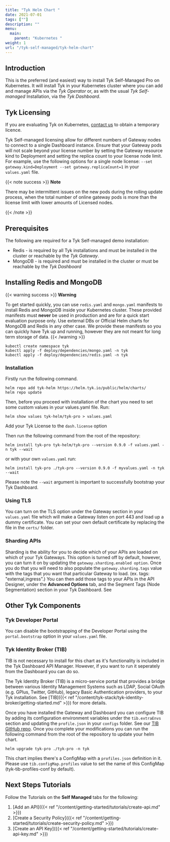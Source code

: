 ```yaml
---
title: "Tyk Helm Chart "
date: 2021-07-01
tags: [""]
description: ""
menu:
  main:
    parent: "Kubernetes "
weight: 1
url: "/tyk-self-managed/tyk-helm-chart"
---
```


## Introduction

This is the preferred (and easiest) way to install Tyk Self-Managed Pro on Kubernetes. 
It will install Tyk in your Kubernetes cluster where you can add and manage APIs via the *Tyk Operator* or, 
as with the usual *Tyk Self-managed* Installation, via the *Tyk Dashboard*.


## Tyk Licensing

If you are evaluating Tyk on Kubernetes, [contact us](https://tyk.io/about/contact/) to obtain a temporary licence.

Tyk Self-managed licensing allow for different numbers of Gateway nodes to connect to a single Dashboard instance. Ensure that your Gateway pods will not scale beyond your license number by setting the Gateway resource kind to Deployment and setting the replica count to your license node limit. For example, use the following options for a single node license: `--set gateway.kind=Deployment --set gateway.replicaCount=1` in your `values.yaml` file.

{{< note success >}}
**Note**  

There may be intermittent issues on the new pods during the rolling update process, when the total number of online gateway pods is more than the license limit with lower amounts of Licensed nodes.

{{< /note >}}

## Prerequisites

The following are required for a Tyk Self-managed demo installation:

 - Redis - is required by all Tyk installations and must be installed in the cluster or reachable by the *Tyk Gateway*.
 - MongoDB - is required and must be installed in the cluster or must be reachable by the *Tyk Dashboard* 


## Installing Redis and MongoDB

{{< warning  success >}}
**Warning**

To get started quickly, you can use `redis.yaml` and `mongo.yaml` manifests to install Redis and MongoDB inside your Kubernetes cluster. These provided manifests must **never** be used in production and are for a quick start evaluation purpose only. Use external DBs or Official Helm charts for MongoDB and Redis in any other case. We provide these manifests so you can quickly have Tyk up and running, however they are not meant for long term storage of data.
{{< /warning >}}

```{copy.Wrapper}
kubectl create namespace tyk
kubectl apply -f deploy/dependencies/mongo.yaml -n tyk
kubectl apply -f deploy/dependencies/redis.yaml -n tyk
```

### Installation

Firstly run the following command.

```{copy.Wrapper}
helm repo add tyk-helm https://helm.tyk.io/public/helm/charts/
helm repo update
```
Then, before you proceed with installation of the chart you need to set some custom values in your values.yaml file. Run:

```{copy.Wrapper}
helm show values tyk-helm/tyk-pro > values.yaml
```

Add your Tyk License to the `dash.license` option


Then run the following command from the root of the repository:


```{copy.Wrapper}
helm install tyk-pro tyk-helm/tyk-pro --version 0.9.0 -f values.yaml -n tyk --wait
```

or with your own `values.yaml` run:

```{copy.Wrapper}
helm install tyk-pro ./tyk-pro --version 0.9.0 -f myvalues.yaml -n tyk --wait
```
Please note the `--wait` argument is important to successfully bootstrap your Tyk Dashboard.


### Using TLS

You can turn on the TLS option under the Gateway section in your `values.yaml` file which will make a Gateway listen on port 443 and load up a dummy certificate. You can set your own default certificate by replacing the file in the `certs/` folder.

### Sharding APIs

Sharding is the ability for you to decide which of your APIs are loaded on which of your Tyk Gateways. This option is turned off by default, however, you can turn it on by updating the `gateway.sharding.enabled option`. Once you do that you will need to also populate the `gateway.sharding.tags` value with the tags that you want that particular Gateway to load. (ex. tags: "external,ingress".) You can then add those tags to your APIs in the API Designer, under the **Advanced Options** tab, and the Segment Tags (Node Segmentation) section in your Tyk Dashboard. See 

## Other Tyk Components

### Tyk Developer Portal
You can disable the bootstrapping of the Developer Portal using the `portal.bootstrap` option in your `values.yaml` file.

### Tyk Identity Broker (TIB)

TIB is not necessary to install for this chart as it's functionality is included in the Tyk Dashboard API Manager. However, if you want to run it seperately from the Dashboard you can do so.

The Tyk Identity Broker (TIB) is a micro-service portal that provides a bridge between various Identity Management Systems such as LDAP, Social OAuth (e.g. GPlus, Twitter, GitHub), legacy Basic Authentication providers, to your Tyk installation. See [TIB]({{< ref "/content/tyk-stack/tyk-identity-broker/getting-started.md" >}}) for more details.

Once you have installed the Gateway and Dashboard you can configure TIB by adding its configuration environment variables under the `tib.extraEnvs` section and updating the `profile.json` in your `configs` folder. See our [TIB GitHub repo](https://github.com/TykTechnologies/tyk-identity-broker#how-to-configure-tib). Once you complete your modifications you can run the following command from the root of the repository to update your helm chart.

```{copy.Wrapper}
helm upgrade tyk-pro ./tyk-pro -n tyk
```

This chart implies there's a ConfigMap with a `profiles.json` definition in it. Please use `tib.configMap.profiles` value to set the name of this ConfigMap (tyk-tib-profiles-conf by default).

## Next Steps Tutorials

Follow the Tutorials on the **Self Managed** tabs for the following:

1. [Add an API]({{< ref "/content/getting-started/tutorials/create-api.md" >}})
2. [Create a Security Policy]({{< ref "/content/getting-started/tutorials/create-security-policy.md" >}})
3. [Create an API Key]({{< ref "/content/getting-started/tutorials/create-api-key.md" >}})

